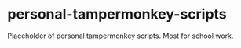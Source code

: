 # personal-tampermonkey-scripts
Placeholder of personal tampermonkey scripts. Most for school work.
